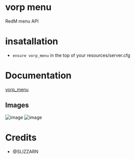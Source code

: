 # vorp menu 

RedM menu API

# insatallation

- `ensure vorp_menu` in the top of your resources/server.cfg 

# Documentation

[vorp_menu](https://docs.vorp-core.com/api-reference/menu)


## Images

![image](https://github.com/user-attachments/assets/70c83c6d-69b3-4c1c-ad3f-4d325b30db34)
![image](https://github.com/user-attachments/assets/4aa44c68-b1d5-4b6c-aa0a-44bcf0f3d50c)



# Credits
* @SLIZZARN
